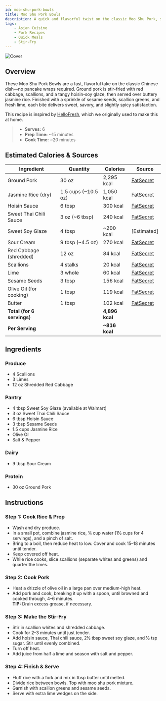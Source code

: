 ```yaml
---
id: moo-shu-pork-bowls
title: Moo Shu Pork Bowls
description: A quick and flavorful twist on the classic Moo Shu Pork, served in bowls with jasmine rice, red cabbage, and a tangy hoisin-soy glaze.
tags:
    - Asian Cuisine
    - Pork Recipes
    - Quick Meals
    - Stir-Fry
---
```


![Cover](/img/asian/moo_shu_pork_bowls/cover.png)

## Overview

These Moo Shu Pork Bowls are a fast, flavorful take on the classic Chinese dish—no pancake wraps required. Ground pork is stir-fried with red cabbage, scallions, and a tangy hoisin-soy glaze, then served over buttery jasmine rice. Finished with a sprinkle of sesame seeds, scallion greens, and fresh lime, each bite delivers sweet, savory, and slightly spicy satisfaction.

This recipe is inspired by [HelloFresh], which we originally used to make this at home.

> - **Serves:** 6
> - **Prep Time:** ~15 minutes
> - **Cook Time:** ~20 minutes

## Estimated Calories & Sources

| **Ingredient**             | **Quantity**        | **Calories**   | **Source**                                                                                          |
| -------------------------- | ------------------- | -------------- | --------------------------------------------------------------------------------------------------- |
| Ground Pork                | 30 oz               | 2,295 kcal     | [FatSecret](https://www.fatsecret.com/calories-nutrition/usda/ground-pork-cooked)                   |
| Jasmine Rice (dry)         | 1.5 cups (~10.5 oz) | 1,050 kcal     | [FatSecret](https://www.fatsecret.com/calories-nutrition/generic/white-rice-cooked?portionid=34344) |
| Hoisin Sauce               | 6 tbsp              | 300 kcal       | [FatSecret](https://www.fatsecret.com/calories-nutrition/lee-kum-kee/hoisin-sauce)                  |
| Sweet Thai Chili Sauce     | 3 oz (~6 tbsp)      | 240 kcal       | [FatSecret](https://www.fatsecret.com/calories-nutrition/thai-kitchen/sweet-red-chili-sauce)        |
| Sweet Soy Glaze            | 4 tbsp              | ~200 kcal      | [Estimated]                                                                                         |
| Sour Cream                 | 9 tbsp (~4.5 oz)    | 270 kcal       | [FatSecret](https://www.fatsecret.com/calories-nutrition/usda/sour-cream)                           |
| Red Cabbage (shredded)     | 12 oz               | 84 kcal        | [FatSecret](https://www.fatsecret.com/calories-nutrition/generic/cabbage-red-raw)                   |
| Scallions                  | 4 stalks            | 20 kcal        | [FatSecret](https://www.fatsecret.com/calories-nutrition/generic/scallions)                         |
| Lime                       | 3 whole             | 60 kcal        | [FatSecret](https://www.fatsecret.com/calories-nutrition/usda/limes)                                |
| Sesame Seeds               | 3 tbsp              | 156 kcal       | [FatSecret](https://www.fatsecret.com/calories-nutrition/usda/sesame-seeds)                         |
| Olive Oil (for cooking)    | 1 tbsp              | 119 kcal       | [FatSecret](https://www.fatsecret.com/calories-nutrition/usda/olive-oil)                            |
| Butter                     | 1 tbsp              | 102 kcal       | [FatSecret](https://www.fatsecret.com/calories-nutrition/usda/butter-unsalted)                      |
| **Total (for 6 servings)** |                     | **4,896 kcal** |                                                                                                     |
| **Per Serving**            |                     | **~816 kcal**  |                                                                                                     |

## Ingredients

### Produce

- 4 Scallions
- 3 Limes
- 12 oz Shredded Red Cabbage

### Pantry

- 4 tbsp Sweet Soy Glaze (available at Walmart)
- 3 oz Sweet Thai Chili Sauce
- 6 tbsp Hoisin Sauce
- 3 tbsp Sesame Seeds
- 1.5 cups Jasmine Rice
- Olive Oil
- Salt & Pepper

### Dairy

- 9 tbsp Sour Cream

### Protein

- 30 oz Ground Pork

## Instructions

### Step 1: Cook Rice & Prep

- Wash and dry produce.  
- In a small pot, combine jasmine rice, ¾ cup water (1½ cups for 4 servings), and a pinch of salt.  
- Bring to a boil, then reduce heat to low. Cover and cook 15–18 minutes until tender.  
- Keep covered off heat.  
- While rice cooks, slice scallions (separate whites and greens) and quarter the limes.

### Step 2: Cook Pork

- Heat a drizzle of olive oil in a large pan over medium-high heat.  
- Add pork and cook, breaking it up with a spoon, until browned and cooked through, 4–6 minutes.  
**TIP:** Drain excess grease, if necessary.

### Step 3: Make the Stir-Fry

- Stir in scallion whites and shredded cabbage.  
- Cook for 2–3 minutes until just tender.  
- Add hoisin sauce, Thai chili sauce, 2½ tbsp sweet soy glaze, and ½ tsp sugar. Stir until evenly combined.  
- Turn off heat.  
- Add juice from half a lime and season with salt and pepper.

### Step 4: Finish & Serve

- Fluff rice with a fork and mix in  tbsp butter until melted.  
- Divide rice between bowls. Top with moo shu pork mixture.  
- Garnish with scallion greens and sesame seeds.  
- Serve with extra lime wedges on the side.

<!-- Links -->

[HelloFresh]: https://www.hellofresh.com/recipes/moo-shu-pork-bowls-61cb2d5696416a73f4200714